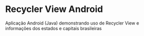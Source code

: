 # Recycler View Android

Aplicação Android (Java) demonstrando uso de Recycler View e informações dos estados e capitais brasileiras
